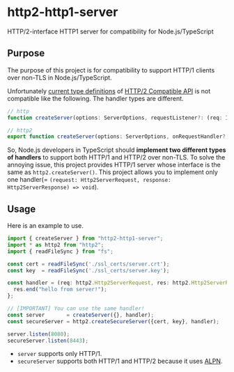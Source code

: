 # http2-http1-server

HTTP/2-interface HTTP1 server for compatibility for Node.js/TypeScript

## Purpose

The purpose of this project is for compatibility to support HTTP/1 clients over non-TLS in Node.js/TypeScript.

Unfortunately [current type definitions](https://github.com/DefinitelyTyped/DefinitelyTyped/tree/a642ee239c2992dd1ca45a1a0baeaa4169f374cd) of [HTTP/2 Compatible API](https://nodejs.org/api/http2.html#http2_compatibility_api) is not compatible like the following. The handler types are different.

```ts
// http
function createServer(options: ServerOptions, requestListener?: (req: IncomingMessage, res: ServerResponse) => void): Server;
```

```ts
// http2
export function createServer(options: ServerOptions, onRequestHandler?: (request: Http2ServerRequest, response: Http2ServerResponse) => void): Http2Server;
```

So, Node.js developers in TypeScript should **implement two different types of handlers** to support both HTTP/1 and HTTP/2 over non-TLS.
To solve the annoying issue, this project provides HTTP/1 server whose interface is the same as `http2.createServer()`. This project allows you to implement only one handler(= `(request: Http2ServerRequest, response: Http2ServerResponse) => void`).

## Usage

Here is an example to use.

```ts
import { createServer } from "http2-http1-server";
import * as http2 from "http2";
import { readFileSync } from "fs";

const cert = readFileSync('./ssl_certs/server.crt');
const key  = readFileSync('./ssl_certs/server.key');

const handler = (req: http2.Http2ServerRequest, res: http2.Http2ServerResponse) => {
  res.end("hello from server!");
};

// [IMPORTANT] You can use the same handler!
const server       = createServer({}, handler);
const secureServer = http2.createSecureServer({cert, key}, handler);

server.listen(8080);
secureServer.listen(8443);
```

* `server` supports only HTTP/1.
* `secureServer` supports both HTTP/1 and HTTP/2 because it uses [ALPN](https://nodejs.org/api/http2.html#http2_alpn_negotiation).
